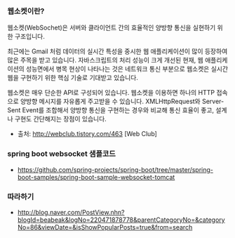 ### 웹소켓이란?
웹소켓(WebSochet)은 서버와 클라이언트 간의 효율적인 양방향 통신을 실현하기 위한 구조입니다.

최근에는 Gmail 처럼 데이터의 실시간 특성을 중시한 웹 애플리케이션이 많이 등장하여 많은 주목을 받고 있습니다.
자바스크립트의 처리 성능이 크게 개선된 현재, 웹 애플리케이션의 성능면에서 병목 현상이 나타나는 것은 네트워크 통신 부분으로 웹소켓은 실시간 웹을 구현하기 위한 핵심 기술로 기대받고 있습니다.

웹소켓은 매우 단순한 API로 구성되어 있습니다. 
웹소켓을 이용하면 하나의 HTTP 접속으로 양방향 메시지를 자유롭게 주고받을 수 있습니다.
XMLHttpRequest와 Server-Sent Event를 조합해서 양방향 통신을 구현하는 경우와 비교해 통신 효율이 좋고, 설계나 구현도 간단해지는 장점이 있습니다.

- 출처: http://webclub.tistory.com/463 [Web Club]

### spring boot websocket 샘플코드
- https://github.com/spring-projects/spring-boot/tree/master/spring-boot-samples/spring-boot-sample-websocket-tomcat

### 따라하기
- http://blog.naver.com/PostView.nhn?blogId=beabeak&logNo=220471878778&parentCategoryNo=&categoryNo=86&viewDate=&isShowPopularPosts=true&from=search